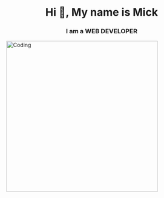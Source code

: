 <h1 align="center">Hi 👋, My name is Mick</h1>
<h3 align="center">I am a WEB DEVELOPER </h3>

<img align="center" alt="Coding" width="400" src="https://media.giphy.com/media/qgQUggAC3Pfv687qPC/giphy.gif">
